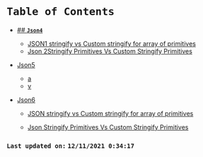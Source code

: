 # `Table of Contents`


-  [## **`Json4`**]()
    -   [JSON1 stringify vs Custom stringify for array of primitives](./docs/json-stringify-primitives-array-vs-custom-stringify-primitives-array.md)
    -   [Json 2Stringify Primitives Vs Custom Stringify Primitives](./docs/json-stringify-primitives-vs-custom-stringify-primitives.md)

-   [Json5]()
    -   [a](./docs/json-stringify-primitives-array-vs-custom-stringify-primitives-array.md)
    -   [v](./docs/json-stringify-primitives-vs-custom-stringify-primitives.md)

-   [Json6]()

    -   [JSON stringify vs Custom stringify for array of primitives](./docs/json-stringify-primitives-array-vs-custom-stringify-primitives-array.md)

    -   [Json Stringify Primitives Vs Custom Stringify Primitives](./docs/json-stringify-primitives-vs-custom-stringify-primitives.md)


### `Last updated on:` `12/11/2021 0:34:17`
